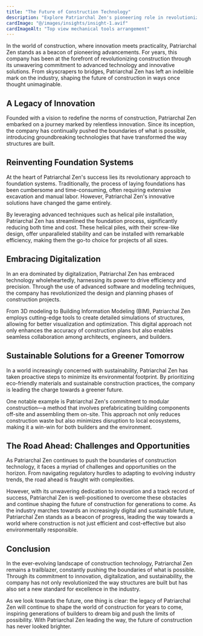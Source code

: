 ```yaml
---
title: "The Future of Construction Technology"
description: "Explore Patriarchal Zen's pioneering role in revolutionizing construction through advanced technology and innovative solutions."
cardImage: "@/images/insights/insight-1.avif"
cardImageAlt: "Top view mechanical tools arrangement"
---
```


In the world of construction, where innovation meets practicality, Patriarchal Zen stands as a beacon of pioneering advancements. For years, this company has been at the forefront of revolutionizing construction through its unwavering commitment to advanced technology and innovative solutions. From skyscrapers to bridges, Patriarchal Zen has left an indelible mark on the industry, shaping the future of construction in ways once thought unimaginable.

## A Legacy of Innovation

Founded with a vision to redefine the norms of construction, Patriarchal Zen embarked on a journey marked by relentless innovation. Since its inception, the company has continually pushed the boundaries of what is possible, introducing groundbreaking technologies that have transformed the way structures are built.

## Reinventing Foundation Systems

At the heart of Patriarchal Zen's success lies its revolutionary approach to foundation systems. Traditionally, the process of laying foundations has been cumbersome and time-consuming, often requiring extensive excavation and manual labor. However, Patriarchal Zen's innovative solutions have changed the game entirely.

By leveraging advanced techniques such as helical pile installation, Patriarchal Zen has streamlined the foundation process, significantly reducing both time and cost. These helical piles, with their screw-like design, offer unparalleled stability and can be installed with remarkable efficiency, making them the go-to choice for projects of all sizes.

## Embracing Digitalization

In an era dominated by digitalization, Patriarchal Zen has embraced technology wholeheartedly, harnessing its power to drive efficiency and precision. Through the use of advanced software and modeling techniques, the company has revolutionized the design and planning phases of construction projects.

From 3D modeling to Building Information Modeling (BIM), Patriarchal Zen employs cutting-edge tools to create detailed simulations of structures, allowing for better visualization and optimization. This digital approach not only enhances the accuracy of construction plans but also enables seamless collaboration among architects, engineers, and builders.

## Sustainable Solutions for a Greener Tomorrow

In a world increasingly concerned with sustainability, Patriarchal Zen has taken proactive steps to minimize its environmental footprint. By prioritizing eco-friendly materials and sustainable construction practices, the company is leading the charge towards a greener future.

One notable example is Patriarchal Zen's commitment to modular construction—a method that involves prefabricating building components off-site and assembling them on-site. This approach not only reduces construction waste but also minimizes disruption to local ecosystems, making it a win-win for both builders and the environment.

## The Road Ahead: Challenges and Opportunities

As Patriarchal Zen continues to push the boundaries of construction technology, it faces a myriad of challenges and opportunities on the horizon. From navigating regulatory hurdles to adapting to evolving industry trends, the road ahead is fraught with complexities.

However, with its unwavering dedication to innovation and a track record of success, Patriarchal Zen is well-positioned to overcome these obstacles and continue shaping the future of construction for generations to come. As the industry marches towards an increasingly digital and sustainable future, Patriarchal Zen stands as a beacon of progress, leading the way towards a world where construction is not just efficient and cost-effective but also environmentally responsible.

## Conclusion

In the ever-evolving landscape of construction technology, Patriarchal Zen remains a trailblazer, constantly pushing the boundaries of what is possible. Through its commitment to innovation, digitalization, and sustainability, the company has not only revolutionized the way structures are built but has also set a new standard for excellence in the industry.

As we look towards the future, one thing is clear: the legacy of Patriarchal Zen will continue to shape the world of construction for years to come, inspiring generations of builders to dream big and push the limits of possibility. With Patriarchal Zen leading the way, the future of construction has never looked brighter.
